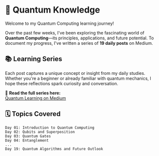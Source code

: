 # 🧠 Quantum Knowledge

Welcome to my Quantum Computing learning journey!

Over the past few weeks, I've been exploring the fascinating world of **Quantum Computing**—its principles, applications, and future potential. To document my progress, I've written a series of **19 daily posts** on Medium.

## 📚 Learning Series

Each post captures a unique concept or insight from my daily studies. Whether you're a beginner or already familiar with quantum mechanics, I hope these reflections spark curiosity and conversation.

🔗 **Read the full series here:**  
[Quantum Learning on Medium](https://medium.com/quantum-learning)

## 🗓️ Topics Covered

```text
Day 01: Introduction to Quantum Computing  
Day 02: Qubits and Superposition  
Day 03: Quantum Gates  
Day 04: Entanglement  
...  
Day 19: Quantum Algorithms and Future Outlook

